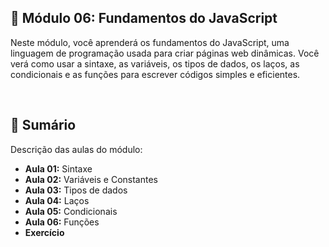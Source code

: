 ## 📌 Módulo 06: Fundamentos do JavaScript
Neste módulo, você aprenderá os fundamentos do JavaScript, uma linguagem de programação usada para criar páginas web dinâmicas. Você verá como usar a sintaxe, as variáveis, os tipos de dados, os laços, as condicionais e as funções para escrever códigos simples e eficientes.

<br>

## 📎 Sumário
Descrição das aulas do módulo:
- **Aula 01:** Sintaxe
- **Aula 02:** Variáveis e Constantes
- **Aula 03:** Tipos de dados
- **Aula 04:** Laços
- **Aula 05:** Condicionais
- **Aula 06:** Funções
- **Exercício**

<br>